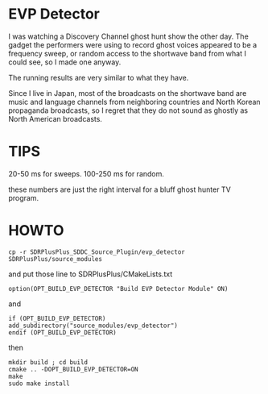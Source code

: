 # EVP Detector 

I was watching a Discovery Channel ghost hunt show the other day.
The gadget the performers were using to record ghost voices appeared to be a frequency sweep, or random access to the shortwave band from what I could see, so I made one anyway.

The running results are very similar to what they have.

Since I live in Japan, most of the broadcasts on the shortwave band are music and language channels from neighboring countries and North Korean propaganda broadcasts, so I regret that they do not sound as ghostly as North American broadcasts.

# TIPS

20-50 ms for sweeps.
100-250 ms for random.

these numbers are just the right interval for a bluff ghost hunter TV program.

# HOWTO

```
cp -r SDRPlusPlus_SDDC_Source_Plugin/evp_detector SDRPlusPlus/source_modules

```

and put those line to SDRPlusPlus/CMakeLists.txt

```
option(OPT_BUILD_EVP_DETECTOR "Build EVP Detector Module" ON)
```
and

```
if (OPT_BUILD_EVP_DETECTOR)
add_subdirectory("source_modules/evp_detector")
endif (OPT_BUILD_EVP_DETECTOR)
```

then

```
mkdir build ; cd build
cmake .. -DOPT_BUILD_EVP_DETECTOR=ON
make 
sudo make install
```
